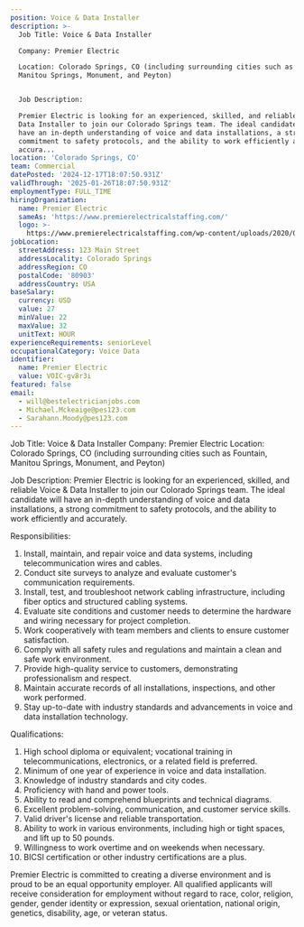```yaml
---
position: Voice & Data Installer
description: >-
  Job Title: Voice & Data Installer

  Company: Premier Electric

  Location: Colorado Springs, CO (including surrounding cities such as Fountain,
  Manitou Springs, Monument, and Peyton)


  Job Description:

  Premier Electric is looking for an experienced, skilled, and reliable Voice &
  Data Installer to join our Colorado Springs team. The ideal candidate will
  have an in-depth understanding of voice and data installations, a strong
  commitment to safety protocols, and the ability to work efficiently and
  accura...
location: 'Colorado Springs, CO'
team: Commercial
datePosted: '2024-12-17T18:07:50.931Z'
validThrough: '2025-01-26T18:07:50.931Z'
employmentType: FULL_TIME
hiringOrganization:
  name: Premier Electric
  sameAs: 'https://www.premierelectricalstaffing.com/'
  logo: >-
    https://www.premierelectricalstaffing.com/wp-content/uploads/2020/05/Premier-Electrical-Staffing-logo.png
jobLocation:
  streetAddress: 123 Main Street
  addressLocality: Colorado Springs
  addressRegion: CO
  postalCode: '80903'
  addressCountry: USA
baseSalary:
  currency: USD
  value: 27
  minValue: 22
  maxValue: 32
  unitText: HOUR
experienceRequirements: seniorLevel
occupationalCategory: Voice Data
identifier:
  name: Premier Electric
  value: VOIC-gv8r3i
featured: false
email:
  - will@bestelectricianjobs.com
  - Michael.Mckeaige@pes123.com
  - Sarahann.Moody@pes123.com
---
```




Job Title: Voice & Data Installer
Company: Premier Electric
Location: Colorado Springs, CO (including surrounding cities such as Fountain, Manitou Springs, Monument, and Peyton)

Job Description:
Premier Electric is looking for an experienced, skilled, and reliable Voice & Data Installer to join our Colorado Springs team. The ideal candidate will have an in-depth understanding of voice and data installations, a strong commitment to safety protocols, and the ability to work efficiently and accurately.

Responsibilities:

1. Install, maintain, and repair voice and data systems, including telecommunication wires and cables.
2. Conduct site surveys to analyze and evaluate customer's communication requirements.
3. Install, test, and troubleshoot network cabling infrastructure, including fiber optics and structured cabling systems.
4. Evaluate site conditions and customer needs to determine the hardware and wiring necessary for project completion.
5. Work cooperatively with team members and clients to ensure customer satisfaction.
6. Comply with all safety rules and regulations and maintain a clean and safe work environment.
7. Provide high-quality service to customers, demonstrating professionalism and respect.
8. Maintain accurate records of all installations, inspections, and other work performed.
9. Stay up-to-date with industry standards and advancements in voice and data installation technology.

Qualifications:

1. High school diploma or equivalent; vocational training in telecommunications, electronics, or a related field is preferred.
2. Minimum of one year of experience in voice and data installation.
3. Knowledge of industry standards and city codes.
4. Proficiency with hand and power tools.
5. Ability to read and comprehend blueprints and technical diagrams.
6. Excellent problem-solving, communication, and customer service skills.
7. Valid driver's license and reliable transportation.
8. Ability to work in various environments, including high or tight spaces, and lift up to 50 pounds.
9. Willingness to work overtime and on weekends when necessary.
10. BICSI certification or other industry certifications are a plus.

Premier Electric is committed to creating a diverse environment and is proud to be an equal opportunity employer. All qualified applicants will receive consideration for employment without regard to race, color, religion, gender, gender identity or expression, sexual orientation, national origin, genetics, disability, age, or veteran status.
